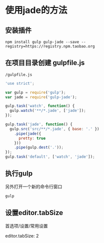 # 使用jade的方法

## 安装插件

`npm install gulp gulp-jade --save --registry=https://registry.npm.taobao.org `

## 在项目目录创建 gulpfile.js

`/gulpfile.js`

```js
'use strict';

var gulp = require('gulp');
var jade = require('gulp-jade');

gulp.task('watch', function() {
  gulp.watch('**/*.jade', ['jade']);
});

gulp.task('jade', function() {
  gulp.src('src/**/*.jade', { base: '.' })
    .pipe(jade({
      pretty: true
    }))
    .pipe(gulp.dest('.'));
});
gulp.task('default', ['watch', 'jade']);
```

## 执行gulp

另外打开一个新的命令行窗口

```bash
gulp
```

## 设置editor.tabSize

首选项/设置/常用设置

editor.tabSize: 2

